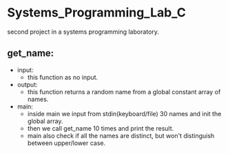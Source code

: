 # Systems_Programming_Lab_C
second project in a systems programming laboratory.

## get_name:
* input:
  * this function as no input.
* output:
  * this function returns a random name from a global constant array of names.
* main:
  * inside main we input from stdin(keyboard/file) 30 names and init the global array.
  * then we call get_name 10 times and print the result.
  * main also check if all the names are distinct, but won't distinguish between upper/lower case.
